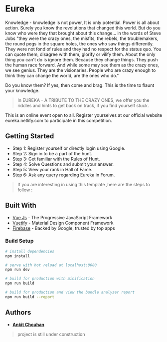 # Eureka

Knowledge - knowledge is not power, It is only potential. Power is all about action. Surely you know the revolutions that changed this world. But do you know who were they that brought about this change… in the words of Steve Jobs "they were the crazy ones, the misfits, the rebels, the troublemakers, the round pegs in the square holes, the ones who saw things differently. They were not fond of rules and they had no respect for the status quo. You can quote them, disagree with them, glorify or vilify them. About the only thing you can't do is ignore them. Because they change things. They push the human race forward. And while some may see them as the crazy ones, we see genius. They are the visionaries. People who are crazy enough to think they can change the world, are the ones who do."

Do you know them? If yes, then come and brag. This is the time to flaunt your knowledge. 

>In EUREKA - A TRIBUTE TO THE CRAZY ONES, we offer you the riddles and hints to get back on track, if you find yourself stuck.

This is an online event open to all. Register yourselves at our official website eureka.netlify.com to participate in this competition.

## Getting Started

* Step 1: Register yourself or directly login using Google.
* Step 2: Sign in to be a part of the hunt.
* Step 3: Get familiar with the Rules of Hunt.
* Step 4: Solve Questions and submit your answer.
* Step 5: View your rank in Hall of Fame.
* Step 6: Ask any query regarding Eureka in Forum.

> If you are interesting in using this template ,here are the steps to follow :

## Built With

* [Vue Js](https://vuejs.org/) - The Progressive JavaScript Framework
* [Vuetify](https://vuetifyjs.com/en/) - Material Design Component Framework
* [Firebase](https://firebase.google.com/) - Backed by Google, trusted by top apps

### Build Setup

``` bash
# install dependencies
npm install

# serve with hot reload at localhost:8080
npm run dev

# build for production with minification
npm run build

# build for production and view the bundle analyzer report
npm run build --report
```
## Authors

* **[Ankit Chouhan](https://www.facebook.com/ankit.chouhan.1020)**

>project is still under construction
